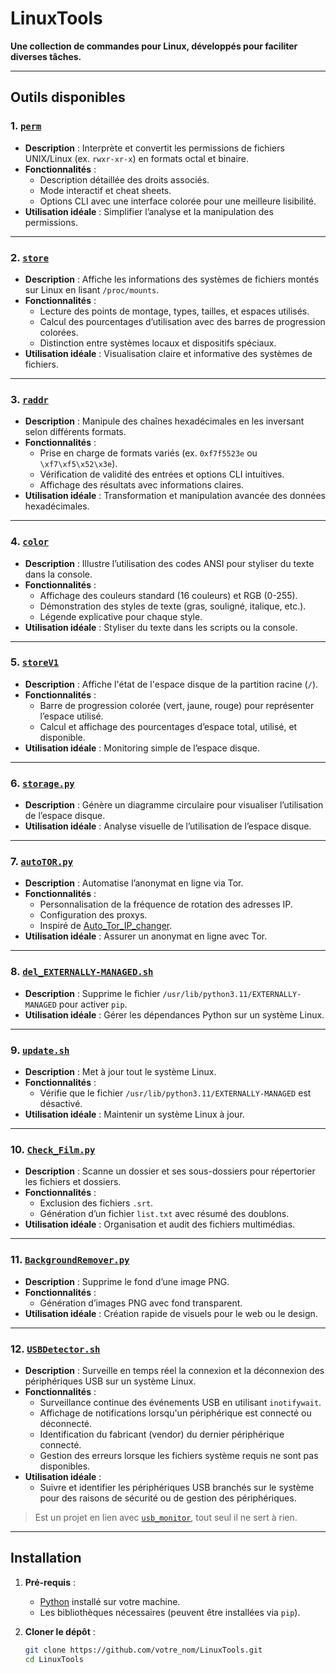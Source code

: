 # LinuxTools

**Une collection de commandes pour Linux, développés pour faciliter diverses tâches.**

---

## Outils disponibles

### 1. [`perm`](https://github.com/IAidenI/LinuxTools/tree/main/Permissions)
- **Description** : Interprète et convertit les permissions de fichiers UNIX/Linux (ex. `rwxr-xr-x`) en formats octal et binaire.
- **Fonctionnalités** :
  - Description détaillée des droits associés.
  - Mode interactif et cheat sheets.
  - Options CLI avec une interface colorée pour une meilleure lisibilité.
- **Utilisation idéale** : Simplifier l’analyse et la manipulation des permissions.

---

### 2. [`store`](https://github.com/IAidenI/LinuxTools/tree/main/Storage/V2)
- **Description** : Affiche les informations des systèmes de fichiers montés sur Linux en lisant `/proc/mounts`.
- **Fonctionnalités** :
  - Lecture des points de montage, types, tailles, et espaces utilisés.
  - Calcul des pourcentages d’utilisation avec des barres de progression colorées.
  - Distinction entre systèmes locaux et dispositifs spéciaux.
- **Utilisation idéale** : Visualisation claire et informative des systèmes de fichiers.

---

### 3. [`raddr`](https://github.com/IAidenI/LinuxTools/tree/main/ReverseAddress)
- **Description** : Manipule des chaînes hexadécimales en les inversant selon différents formats.
- **Fonctionnalités** :
  - Prise en charge de formats variés (ex. `0xf7f5523e` ou `\xf7\xf5\x52\x3e`).
  - Vérification de validité des entrées et options CLI intuitives.
  - Affichage des résultats avec informations claires.
- **Utilisation idéale** : Transformation et manipulation avancée des données hexadécimales.

---

### 4. [`color`](https://github.com/IAidenI/LinuxTools/tree/main/color_list)
- **Description** : Illustre l’utilisation des codes ANSI pour styliser du texte dans la console.
- **Fonctionnalités** :
  - Affichage des couleurs standard (16 couleurs) et RGB (0-255).
  - Démonstration des styles de texte (gras, souligné, italique, etc.).
  - Légende explicative pour chaque style.
- **Utilisation idéale** : Styliser du texte dans les scripts ou la console.

---

### 5. [`storeV1`](https://github.com/IAidenI/LinuxTools/tree/main/Storage/V1)
- **Description** : Affiche l'état de l'espace disque de la partition racine (`/`).
- **Fonctionnalités** :
  - Barre de progression colorée (vert, jaune, rouge) pour représenter l’espace utilisé.
  - Calcul et affichage des pourcentages d’espace total, utilisé, et disponible.
- **Utilisation idéale** : Monitoring simple de l’espace disque.

---

### 6. [`storage.py`](https://github.com/IAidenI/LinuxTools/blob/main/StorageGUI/storage.py)
- **Description** : Génère un diagramme circulaire pour visualiser l’utilisation de l’espace disque.
- **Utilisation idéale** : Analyse visuelle de l’utilisation de l’espace disque.

---

### 7. [`autoTOR.py`](https://github.com/IAidenI/LinuxTools/blob/main/IpChange/autoTOR.py)
- **Description** : Automatise l’anonymat en ligne via Tor.
- **Fonctionnalités** :
  - Personnalisation de la fréquence de rotation des adresses IP.
  - Configuration des proxys.
  - Inspiré de [Auto_Tor_IP_changer](https://github.com/FDX100/Auto_Tor_IP_changer).
- **Utilisation idéale** : Assurer un anonymat en ligne avec Tor.

---

### 8. [`del_EXTERNALLY-MANAGED.sh`](https://github.com/IAidenI/LinuxTools/blob/main/del_EXTERNALLY-MANAGED.sh)
- **Description** : Supprime le fichier `/usr/lib/python3.11/EXTERNALLY-MANAGED` pour activer `pip`.
- **Utilisation idéale** : Gérer les dépendances Python sur un système Linux.

---

### 9. [`update.sh`](https://github.com/IAidenI/LinuxTools/blob/main/update.sh)
- **Description** : Met à jour tout le système Linux.
- **Fonctionnalités** :
  - Vérifie que le fichier `/usr/lib/python3.11/EXTERNALLY-MANAGED` est désactivé.
- **Utilisation idéale** : Maintenir un système Linux à jour.

---

### 10. [`Check_Film.py`](https://github.com/IAidenI/LinuxTools/blob/main/Check_Film.py)
- **Description** : Scanne un dossier et ses sous-dossiers pour répertorier les fichiers et dossiers.
- **Fonctionnalités** :
  - Exclusion des fichiers `.srt`.
  - Génération d’un fichier `list.txt` avec résumé des doublons.
- **Utilisation idéale** : Organisation et audit des fichiers multimédias.

---

### 11. [`BackgroundRemover.py`](https://github.com/IAidenI/LinuxTools/blob/main/BackgroundRemover/BackgroundRemover.py)
- **Description** : Supprime le fond d’une image PNG.
- **Fonctionnalités** :
  - Génération d’images PNG avec fond transparent.
- **Utilisation idéale** : Création rapide de visuels pour le web ou le design.

---

### 12. [`USBDetector.sh`](https://github.com/IAidenI/LinuxTools/tree/main/USBDetector.sh)
- **Description** : Surveille en temps réel la connexion et la déconnexion des périphériques USB sur un système Linux.
- **Fonctionnalités** :
  - Surveillance continue des événements USB en utilisant `inotifywait`.
  - Affichage de notifications lorsqu'un périphérique est connecté ou déconnecté.
  - Identification du fabricant (vendor) du dernier périphérique connecté.
  - Gestion des erreurs lorsque les fichiers système requis ne sont pas disponibles.
- **Utilisation idéale** :
  - Suivre et identifier les périphériques USB branchés sur le système pour des raisons de sécurité ou de gestion des périphériques.
> Est un projet en lien avec [`usb_monitor`](https://github.com/IAidenI/Linux-Modules/blob/main/bin/USBMonitor/usb_monitor.c), tout seul il ne sert à rien.

---

## Installation

1. **Pré-requis** :
   - [Python](https://www.python.org/) installé sur votre machine.
   - Les bibliothèques nécessaires (peuvent être installées via `pip`).

2. **Cloner le dépôt** :
   ```bash
   git clone https://github.com/votre_nom/LinuxTools.git
   cd LinuxTools
